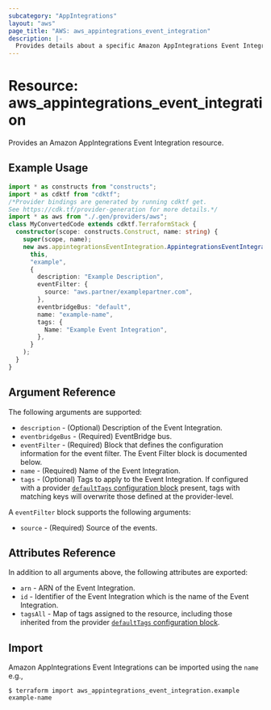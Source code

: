 ```yaml
---
subcategory: "AppIntegrations"
layout: "aws"
page_title: "AWS: aws_appintegrations_event_integration"
description: |-
  Provides details about a specific Amazon AppIntegrations Event Integration
---
```


# Resource: aws_appintegrations_event_integration

Provides an Amazon AppIntegrations Event Integration resource.

## Example Usage

```typescript
import * as constructs from "constructs";
import * as cdktf from "cdktf";
/*Provider bindings are generated by running cdktf get.
See https://cdk.tf/provider-generation for more details.*/
import * as aws from "./.gen/providers/aws";
class MyConvertedCode extends cdktf.TerraformStack {
  constructor(scope: constructs.Construct, name: string) {
    super(scope, name);
    new aws.appintegrationsEventIntegration.AppintegrationsEventIntegration(
      this,
      "example",
      {
        description: "Example Description",
        eventFilter: {
          source: "aws.partner/examplepartner.com",
        },
        eventbridgeBus: "default",
        name: "example-name",
        tags: {
          Name: "Example Event Integration",
        },
      }
    );
  }
}

```

## Argument Reference

The following arguments are supported:

* `description` - (Optional) Description of the Event Integration.
* `eventbridgeBus` - (Required) EventBridge bus.
* `eventFilter` - (Required) Block that defines the configuration information for the event filter. The Event Filter block is documented below.
* `name` - (Required) Name of the Event Integration.
* `tags` - (Optional) Tags to apply to the Event Integration. If configured with a provider [`defaultTags` configuration block](https://registry.terraform.io/providers/hashicorp/aws/latest/docs#default_tags-configuration-block) present, tags with matching keys will overwrite those defined at the provider-level.

A `eventFilter` block supports the following arguments:

* `source` - (Required) Source of the events.

## Attributes Reference

In addition to all arguments above, the following attributes are exported:

* `arn` - ARN of the Event Integration.
* `id` - Identifier of the Event Integration which is the name of the Event Integration.
* `tagsAll` - Map of tags assigned to the resource, including those inherited from the provider [`defaultTags` configuration block](https://registry.terraform.io/providers/hashicorp/aws/latest/docs#default_tags-configuration-block).

## Import

Amazon AppIntegrations Event Integrations can be imported using the `name` e.g.,

```
$ terraform import aws_appintegrations_event_integration.example example-name
```

<!-- cache-key: cdktf-0.17.0-pre.15 input-b31b15f66b2b106b6e32bf48e874c913035b97ea453f988cfe8c702e8298934e -->